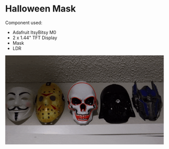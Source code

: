 # Halloween Mask

Component used:
- Adafruit ItsyBitsy M0
- 2 x 1.44" TFT Display
- Mask
- LDR 

![Mask in action](/img/halloween.gif)